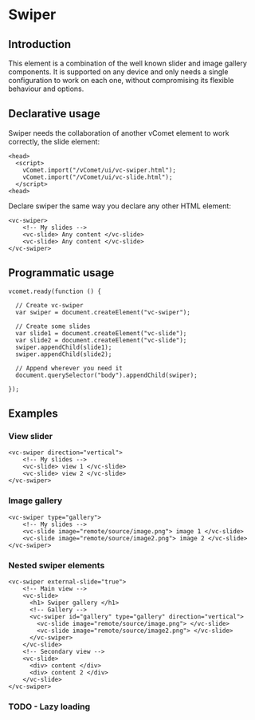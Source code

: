# Swiper

## Introduction

This element is a combination of the well known slider and image gallery components. It is supported on any device and only needs a single configuration to work on each one, without compromising its flexible behaviour and options.

## Declarative usage

Swiper needs the collaboration of another vComet element to work correctly, the slide element:

``` [html]
<head>
  <script>
    vComet.import("/vComet/ui/vc-swiper.html");
    vComet.import("/vComet/ui/vc-slide.html");
  </script>
<head>
```

Declare swiper the same way you declare any other HTML element:

``` [html]
<vc-swiper>
    <!-- My slides -->
    <vc-slide> Any content </vc-slide>
    <vc-slide> Any content </vc-slide>
</vc-swiper>
```

## Programmatic usage

``` [javascript]
vcomet.ready(function () {

  // Create vc-swiper
  var swiper = document.createElement("vc-swiper");

  // Create some slides
  var slide1 = document.createElement("vc-slide");
  var slide2 = document.createElement("vc-slide");
  swiper.appendChild(slide1);  
  swiper.appendChild(slide2);  

  // Append wherever you need it
  document.querySelector("body").appendChild(swiper);

});
```

## Examples
### View slider

``` [html]
<vc-swiper direction="vertical">
    <!-- My slides -->
    <vc-slide> view 1 </vc-slide>
    <vc-slide> view 2 </vc-slide>
</vc-swiper>
```

### Image gallery

``` [html]
<vc-swiper type="gallery">
    <!-- My slides -->
    <vc-slide image="remote/source/image.png"> image 1 </vc-slide>
    <vc-slide image="remote/source/image2.png"> image 2 </vc-slide>
</vc-swiper>
```

### Nested swiper elements

``` [html]
<vc-swiper external-slide="true">
    <!-- Main view -->
    <vc-slide> 
      <h1> Swiper gallery </h1>
      <!-- Gallery -->
      <vc-swiper id="gallery" type="gallery" direction="vertical">
        <vc-slide image="remote/source/image.png"> </vc-slide>
        <vc-slide image="remote/source/image2.png"> </vc-slide>
      </vc-swiper>
    </vc-slide>
    <!-- Secondary view -->
    <vc-slide>
      <div> content </div>
      <div> content 2 </div>
    </vc-slide>
</vc-swiper>
```

### TODO - Lazy loading